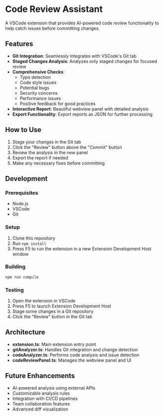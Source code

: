 # Code Review Assistant

A VSCode extension that provides AI-powered code review functionality to help catch issues before committing changes.

## Features

- **Git Integration**: Seamlessly integrates with VSCode's Git tab
- **Staged Changes Analysis**: Analyzes only staged changes for focused review
- **Comprehensive Checks**:
  - Typo detection
  - Code style issues
  - Potential bugs
  - Security concerns
  - Performance issues
  - Positive feedback for good practices
- **Interactive Report**: Beautiful webview panel with detailed analysis
- **Export Functionality**: Export reports as JSON for further processing

## How to Use

1. Stage your changes in the Git tab
2. Click the "Review" button above the "Commit" button
3. Review the analysis in the new panel
4. Export the report if needed
5. Make any necessary fixes before committing

## Development

### Prerequisites

- Node.js
- VSCode
- Git

### Setup

1. Clone this repository
2. Run `npm install`
3. Press F5 to run the extension in a new Extension Development Host window

### Building

```bash
npm run compile
```

### Testing

1. Open the extension in VSCode
2. Press F5 to launch Extension Development Host
3. Stage some changes in a Git repository
4. Click the "Review" button in the Git tab

## Architecture

- **extension.ts**: Main extension entry point
- **gitAnalyzer.ts**: Handles Git integration and change detection
- **codeAnalyzer.ts**: Performs code analysis and issue detection
- **codeReviewPanel.ts**: Manages the webview panel and UI

## Future Enhancements

- AI-powered analysis using external APIs
- Customizable analysis rules
- Integration with CI/CD pipelines
- Team collaboration features
- Advanced diff visualization
